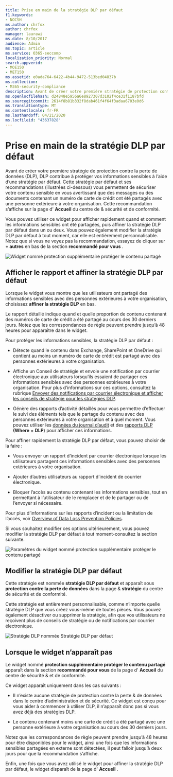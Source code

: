 ```yaml
---
title: Prise en main de la stratégie DLP par défaut
f1.keywords:
- NOCSH
ms.author: chrfox
author: chrfox
manager: laurawi
ms.date: 8/10/2017
audience: Admin
ms.topic: article
ms.service: O365-seccomp
localization_priority: Normal
search.appverid:
- MOE150
- MET150
ms.assetid: e0ada764-6422-4b44-9472-513bed04837b
ms.collection:
- M365-security-compliance
description: Avant de créer votre première stratégie de protection contre la perte de données (DLP), DLP contribue à protéger vos informations sensibles à l’aide d’une stratégie par défaut. Cette stratégie par défaut et ses recommandations (illustrées ci-dessous) vous permettent de sécuriser votre contenu sensible en vous avertissant que des messages ou des documents contenant un numéro de carte de crédit ont été partagés avec une personne extérieure à votre organisation.
ms.openlocfilehash: d24848e5956a6e8927307d3102f4ce31f1187bfd
ms.sourcegitcommit: 2614f8b81b332f8dab461f4f64f3adaa6703e0d6
ms.translationtype: MT
ms.contentlocale: fr-FR
ms.lasthandoff: 04/21/2020
ms.locfileid: "43637828"
---
```

# <a name="get-started-with-the-default-dlp-policy"></a>Prise en main de la stratégie DLP par défaut

Avant de créer votre première stratégie de protection contre la perte de données (DLP), DLP contribue à protéger vos informations sensibles à l’aide d’une stratégie par défaut. Cette stratégie par défaut et ses recommandations (illustrées ci-dessous) vous permettent de sécuriser votre contenu sensible en vous avertissant que des messages ou des documents contenant un numéro de carte de crédit ont été partagés avec une personne extérieure à votre organisation. Cette recommandation s’affiche sur la page d' **Accueil** du centre de &amp; sécurité et de conformité. 
  
Vous pouvez utiliser ce widget pour afficher rapidement quand et comment les informations sensibles ont été partagées, puis affiner la stratégie DLP par défaut dans un ou deux. Vous pouvez également modifier la stratégie DLP par défaut à tout moment, car elle est entièrement personnalisable. Notez que si vous ne voyez pas la recommandation, essayez de cliquer sur **+ autres** en bas de la section **recommandé pour vous** . 
  
![Widget nommé protection supplémentaire protéger le contenu partagé](../media/2bae6dbc-cc92-4f35-b54c-c36e60226b5b.png)
  
## <a name="view-the-report-and-refine-the-default-dlp-policy"></a>Afficher le rapport et affiner la stratégie DLP par défaut

Lorsque le widget vous montre que les utilisateurs ont partagé des informations sensibles avec des personnes extérieures à votre organisation, choisissez **affiner la stratégie DLP** en bas. 
  
Le rapport détaillé indique quand et quelle proportion de contenu contenant des numéros de carte de crédit a été partagé au cours des 30 derniers jours. Notez que les correspondances de règle peuvent prendre jusqu’à 48 heures pour apparaître dans le widget.
  
Pour protéger les informations sensibles, la stratégie DLP par défaut :
  
- Détecte quand le contenu dans Exchange, SharePoint et OneDrive qui contient au moins un numéro de carte de crédit est partagé avec des personnes extérieures à votre organisation.
    
- Affiche un Conseil de stratégie et envoie une notification par courrier électronique aux utilisateurs lorsqu’ils essaient de partager ces informations sensibles avec des personnes extérieures à votre organisation. Pour plus d’informations sur ces options, consultez la rubrique [Envoyer des notifications par courrier électronique et afficher les conseils de stratégie pour les stratégies DLP](use-notifications-and-policy-tips.md).
    
- Génère des rapports d’activité détaillés pour vous permettre d’effectuer le suivi des éléments tels que le partage du contenu avec des personnes extérieures à votre organisation et à quel moment. Vous pouvez utiliser les [données du journal d’audit](search-the-audit-log-in-security-and-compliance.md) et des [rapports DLP](view-the-dlp-reports.md) **(Where** = **DLP**) pour afficher ces informations.
    
Pour affiner rapidement la stratégie DLP par défaut, vous pouvez choisir de la faire :
  
- Vous envoyer un rapport d’incident par courrier électronique lorsque les utilisateurs partagent ces informations sensibles avec des personnes extérieures à votre organisation.
    
- Ajouter d’autres utilisateurs au rapport d’incident de courrier électronique.
    
- Bloquer l’accès au contenu contenant les informations sensibles, tout en permettant à l’utilisateur de le remplacer et de le partager ou de l’envoyer si nécessaire.
    
Pour plus d’informations sur les rapports d’incident ou la limitation de l’accès, voir [Overview of Data Loss Prevention Policies](data-loss-prevention-policies.md).
  
Si vous souhaitez modifier ces options ultérieurement, vous pouvez modifier la stratégie DLP par défaut à tout moment-consultez la section suivante.
  
![Paramètres du widget nommé protection supplémentaire protéger le contenu partagé](../media/dad30a84-2715-4c0a-a5c5-44d85492363e.png)
  
## <a name="edit-the-default-dlp-policy"></a>Modifier la stratégie DLP par défaut

Cette stratégie est nommée **stratégie DLP par défaut** et apparaît sous **protection contre la perte de données** dans la page &amp; **stratégie** du centre de sécurité et de conformité. 
  
Cette stratégie est entièrement personnalisable, comme n’importe quelle stratégie DLP que vous créez vous-même de toutes pièces. Vous pouvez également désactiver ou supprimer la stratégie, afin que vos utilisateurs ne reçoivent plus de conseils de stratégie ou de notifications par courrier électronique.
  
![Stratégie DLP nommée Stratégie DLP par défaut](../media/260731e8-4d57-4c98-abec-07b052ec48d5.png)
  
## <a name="when-the-widget-does-and-does-not-appear"></a>Lorsque le widget n’apparaît pas

Le widget nommé **protection supplémentaire protéger le contenu partagé** apparaît dans la section **recommandé pour vous** de la page d' **Accueil** du centre de sécurité &amp; et de conformité. 
  
Ce widget apparaît uniquement dans les cas suivants :
  
- Il n’existe aucune stratégie de protection contre la perte &amp; de données dans le centre d’administration et de sécurité. Ce widget est conçu pour vous aider à commencer à utiliser DLP, il n’apparaît donc pas si vous avez déjà des stratégies DLP.
    
- Le contenu contenant moins une carte de crédit a été partagé avec une personne extérieure à votre organisation au cours des 30 derniers jours.
    
Notez que les correspondances de règle peuvent prendre jusqu’à 48 heures pour être disponibles pour le widget, ainsi une fois que les informations sensibles partagées en externe sont détectées, il peut falloir jusqu’à deux jours pour que la recommandation s’affiche.
  
Enfin, une fois que vous avez utilisé le widget pour affiner la stratégie DLP par défaut, le widget disparaît de la page d' **Accueil** . 
  

